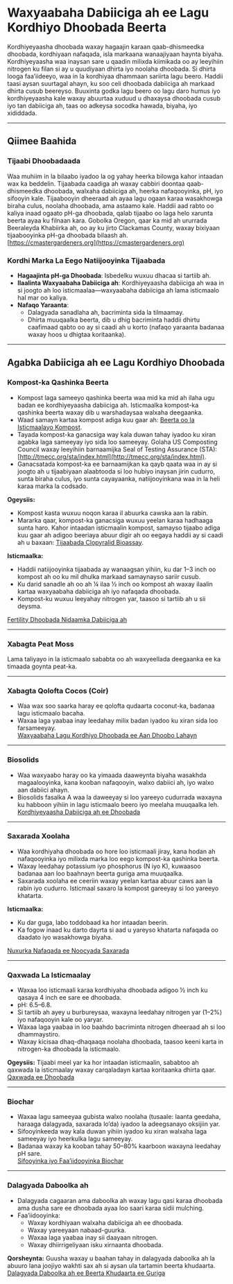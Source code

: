 # Waxyaabaha Dabiiciga ah ee Lagu Kordhiyo Dhoobada Beerta

Kordhiyeyaasha dhoobada waxay hagaajin karaan qaab-dhismeedka dhoobada, kordhiyaan nafaqada, isla markaana wanaajiyaan haynta biyaha. Kordhiyeyaasha waa inaysan sare u qaadin milixda kiimikada oo ay leeyihiin nitrogen ku filan si ay u quudiyaan dhirta iyo noolaha dhoobada. Si dhirta looga faa’iideeyo, waa in la kordhiyaa dhammaan sariirta lagu beero. Haddii taasi aysan suurtagal ahayn, ku soo celi dhoobada dabiiciga ah markaad dhirta cusub beereyso. Buuxinta godka lagu beero oo lagu daro humus iyo kordhiyeyaasha kale waxay abuurtaa xuduud u dhaxaysa dhoobada cusub iyo tan dabiiciga ah, taas oo adkeysa socodka hawada, biyaha, iyo xididdada.

---

## Qiimee Baahida

### Tijaabi Dhoobadaada

Waa muhiim in la bilaabo iyadoo la og yahay heerka bilowga kahor intaadan wax ka beddelin. Tijaabada caadiga ah waxay cabbiri doontaa qaab-dhismeedka dhoobada, walxaha dabiiciga ah, heerka nafaqooyinka, pH, iyo sifooyin kale. Tijaabooyin dheeraad ah ayaa lagu ogaan karaa wasakhowga biraha culus, noolaha dhoobada, ama astaamo kale. Haddii aad rabto oo kaliya inaad ogaato pH-ga dhoobada, qalab tijaabo oo laga helo xarunta beerta ayaa ku filnaan kara. Gobolka Oregon, qaar ka mid ah ururrada Beeraleyda Khabiirka ah, oo ay ku jirto Clackamas County, waxay bixiyaan tijaabooyinka pH-ga dhoobada bilaash ah.  
[https://cmastergardeners.org](https://cmastergardeners.org)

### Kordhi Marka La Eego Natiijooyinka Tijaabada

- **Hagaajinta pH-ga Dhoobada**: Isbedelku wuxuu dhacaa si tartiib ah.
- **Ilaalinta Waxyaabaha Dabiiciga ah**: Kordhiyeyaasha dabiiciga ah waa in si joogto ah loo isticmaalaa—waxyaabaha dabiiciga ah lama isticmaalo hal mar oo kaliya.
- **Nafaqo Yaraanta**:
  - Dalagyada sanadlaha ah, bacriminta sida la tilmaamay.
  - Dhirta muuqaalka beerta, dib u dhig bacriminta haddii dhirtu caafimaad qabto oo ay si caadi ah u korto (nafaqo yaraanta badanaa waxay hoos u dhigtaa koritaanka).

---

## Agabka Dabiiciga ah ee Lagu Kordhiyo Dhoobada

### Kompost-ka Qashinka Beerta

- Kompost laga sameeyo qashinka beerta waa mid ka mid ah ilaha ugu badan ee kordhiyeyaasha dabiiciga ah. Isticmaalka kompost-ka qashinka beerta waxay dib u warshadaysaa walxaha deegaanka.
- Waad samayn kartaa kompost adiga kuu gaar ah: [Beerta oo la Isticmaalayo Kompost](https://cmastergardeners.files.wordpress.com/2022/02/gardening-with-compost.pdf).
- Tayada kompost-ka ganacsiga way kala duwan tahay iyadoo ku xiran agabka laga sameeyay iyo sida loo sameeyay. Golaha US Composting Council waxay leeyihiin barnaamijka Seal of Testing Assurance (STA): [http://tmecc.org/sta/index.html](http://tmecc.org/sta/index.html).
- Ganacsatada kompost-ka ee barnaamijkan ka qayb qaata waa in ay si joogto ah u tijaabiyaan alaabtooda si loo hubiyo inaysan jirin cudurro, sunta biraha culus, iyo sunta cayayaanka, natiijooyinkana waa in la heli karaa marka la codsado.

**Ogeysiis:**

- Kompost kasta wuxuu noqon karaa il abuurka cawska aan la rabin.
- Mararka qaar, kompost-ka ganacsiga wuxuu yeelan karaa hadhaaga sunta haro. Kahor intaadan isticmaalin kompost, samayso tijaabo adiga kuu gaar ah adigoo beeriaya abuur digir ah oo eegaya haddii ay si caadi ah u baxaan: [Tijaabada Clopyralid Bioassay](https://s3.wp.wsu.edu/uploads/sites/411/2014/12/PDF_Clopyralid_Bioassay.pdf).

**Isticmaalka:**

- Haddii natiijooyinka tijaabada ay wanaagsan yihiin, ku dar 1–3 inch oo kompost ah oo ku mil dhulka markaad samaynayso sariir cusub.
- Ku darid sanadle ah oo ah ¼ ilaa ½ inch oo kompost ah waxay ilaalin kartaa waxyaabaha dabiiciga ah iyo nafaqada dhoobada.
- Kompost-ku wuxuu leeyahay nitrogen yar, taasoo si tartiib ah u sii deysma.

[Fertility Dhoobada Nidaamka Dabiiciga ah](https://pubs.extension.wsu.edu/soil-fertility-in-organic-systems-a-guide-for-gardeners-and-small-acreage-farmers)

---

### Xabagta Peat Moss

Lama taliyayo in la isticmaalo sababta oo ah waxyeellada deegaanka ee ka timaada goynta peat-ka.

---

### Xabagta Qolofta Cocos (Coir)

- Waa wax soo saarka haray ee qolofta qudaarta coconut-ka, badanaa lagu isticmaalo bacaha.
- Waxaa laga yaabaa inay leedahay milix badan iyadoo ku xiran sida loo farsameeyay.  
[Waxyaabaha Lagu Kordhiyo Dhoobada ee Aan Dhoobo Lahayn](https://extension.okstate.edu/fact-sheets/soilless-growing-mediums.html)

---

### Biosolids

- Waa waxyaabo haray oo ka yimaada daaweynta biyaha wasakhda magaalooyinka, kana kooban nafaqooyin, walxo dabiici ah, iyo walxo aan dabiici ahayn.
- Biosolids fasalka A waa la daweeyay si loo yareeyo cudurrada waxayna ku habboon yihiin in lagu isticmaalo beero iyo meelaha muuqaalka leh.  
[Kordhiyeyaasha Dabiiciga ah ee Dhoobada](https://pubs.extension.wsu.edu/organic-soil-amendments-in-yards-and-gardens-how-much-is-enough-home-garden-series)

---

### Saxarada Xoolaha

- Waa kordhiyaha dhoobada oo hore loo isticmaali jiray, kana hodan ah nafaqooyinka iyo milixda marka loo eego kompost-ka qashinka beerta.
- Waxay leedahay potassium iyo phosphorus (N iyo K), kuwaasoo badanaa aan loo baahnayn beerta guriga ama muuqaalka.
- Saxarada xoolaha ee ceeriin waxay yeelan kartaa abuur caws aan la rabin iyo cudurro. Isticmaal saxaro la kompost gareeyay si loo yareeyo khatarta.

**Isticmaalka:**

- Ku dar guga, labo toddobaad ka hor intaadan beerin.
- Ka fogow inaad ku darto dayrta si aad u yareyso khatarta nafaqada oo daadato iyo wasakhowga biyaha.

[Nuxurka Nafaqada ee Noocyada Saxarada](https://pubs.extension.wsu.edu/fertilizing-with-manure)

---

### Qaxwada La Isticmaalay

- Waxaa loo isticmaali karaa kordhiyaha dhoobada adigoo ½ inch ku qasaya 4 inch ee sare ee dhoobada.
- pH: 6.5–6.8.
- Si tartiib ah ayey u burbureysaa, waxayna leedahay nitrogen yar (1–2%) iyo nafaqooyin kale oo yaryar.
- Waxaa laga yaabaa in loo baahdo bacriminta nitrogen dheeraad ah si loo dhammaystiro.
- Waxay kicisaa dhaq-dhaqaaqa noolaha dhoobada, taasoo keeni karta in nitrogen-ka dhoobada la isticmaalo.

**Ogeysiis:** Tijaabi meel yar ka hor intaadan isticmaalin, sababtoo ah qaxwada la isticmaalay waxay carqaladayn kartaa koritaanka dhirta qaar.  
[Qaxwada ee Dhoobada](https://today.oregonstate.edu/news/used-appropriately-coffee-grounds-improve-soil-and-kill-slugs)

---

### Biochar

- Waxaa lagu sameeyaa gubista walxo noolaha (tusaale: laanta geedaha, haraaga dalagyada, saxarada lo’da) iyadoo la adeegsanayo oksijiin yar.
- Sifooyinkeeda way kala duwan yihiin iyadoo ku xiran walxaha laga sameeyay iyo heerkulka lagu sameeyay.
- Badanaa waxay ka kooban tahay 50–80% kaarboon waxayna leedahay pH sare.  
[Sifooyinka iyo Faa’iidooyinka Biochar](https://extension.psu.edu/biochar-properties-and-potential)

---

### Dalagyada Daboolka ah

- Dalagyada cagaaran ama daboolka ah waxay lagu qasi karaa dhoobada ama dusha sare ee dhoobada ayaa loo saari karaa sidii mulching.
- Faa’iidooyinka:
  - Waxay kordhiyaan walxaha dabiiciga ah ee dhoobada.
  - Waxay yareeyaan nabaad-guurka.
  - Waxaa laga yaabaa inay sii daayaan nitrogen.
  - Waxay dhiirrigeliyaan isku xirnaanta dhoobada.

**Qorsheynta:** Guusha waxay u baahan tahay in dalagyada daboolka ah la abuuro lana joojiyo wakhti sax ah si aysan ula tartamin beerta khudaarta.  
[Dalagyada Daboolka ah ee Beerta Khudaarta ee Guriga](https://cmastergardeners.files.wordpress.com/2022/10/cover-crops-for-home-vegetable-gardens.pdf)
